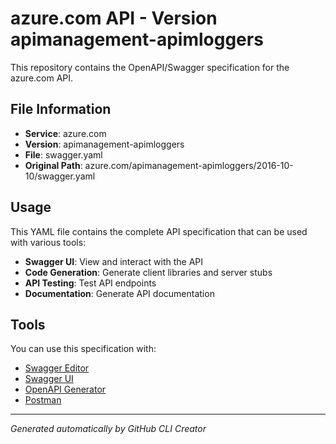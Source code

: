 # azure.com API - Version apimanagement-apimloggers

This repository contains the OpenAPI/Swagger specification for the azure.com API.

## File Information

- **Service**: azure.com
- **Version**: apimanagement-apimloggers
- **File**: swagger.yaml
- **Original Path**: azure.com/apimanagement-apimloggers/2016-10-10/swagger.yaml

## Usage

This YAML file contains the complete API specification that can be used with various tools:

- **Swagger UI**: View and interact with the API
- **Code Generation**: Generate client libraries and server stubs
- **API Testing**: Test API endpoints
- **Documentation**: Generate API documentation

## Tools

You can use this specification with:

- [Swagger Editor](https://editor.swagger.io/)
- [Swagger UI](https://swagger.io/tools/swagger-ui/)
- [OpenAPI Generator](https://openapi-generator.tech/)
- [Postman](https://www.postman.com/)

---

*Generated automatically by GitHub CLI Creator*

